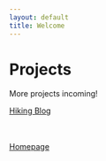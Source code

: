 ```yaml
---
layout: default
title: Welcome
---
```

# Projects
More projects incoming!

[Hiking Blog](hiking.md)
<br><br><br>



[Homepage](../index.md)